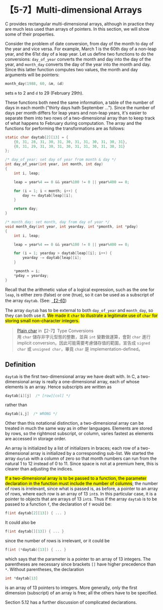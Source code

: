 # 【5-7】Multi-dimensional Arrays

C provides rectangular multi-dimensional arrays, although in practice they are much less used than arrays of pointers. In this section, we will show some of their properties.

Consider the problem of date conversion, from day of the month to day of the year and vice versa. For example, March 1 is the 60th day of a non-leap year, and the 61st day of a leap year. Let us define two functions to do the conversions: `day_of_year` converts the month and day into the day of the year, and `month_day` converts the day of the year into the month and day. Since this latter function computes two values, the month and day arguments will be pointers:

```c
month_day(1988, 60, &m, &d)
```

sets `m` to 2 and `d` to 29 (February 29th).

These functions both need the same information, a table of the number of days in each month ("thirty days hath September ..."). Since the number of days per month differs for leap years and non-leap years, it's easier to separate them into two rows of a two-dimensional array than to keep track of what happens to February during computation. The array and the functions for performing the transformations are as follows:

```c
static char daytab[2][13] = {
    {0, 31, 28, 31, 30, 31, 30, 31, 31, 30, 31, 30, 31},
    {0, 31, 29, 31, 30, 31, 30, 31, 31, 30, 31, 30, 31}
};

/* day_of_year: set day of year from month & day */
int day_of_year(int year, int month, int day)
{
    int i, leap;

    leap = year%4 == 0 && year%100 != 0 || year%400 == 0;

    for (i = 1; i < month; i++) {
        day += daytab[leap][i];
    }

    return day;
}

/* month_day: set month, day from day of year */
void month_day(int year, int yearday, int *pmonth, int *pday)
{
    int i, leap;

    leap = year%4 == 0 && year%100 != 0 || year%400 == 0;

    for (i = 1; yearday > daytab[leap][i]; i++) {
        yearday -= daytab[leap][i];
    }

    *pmonth = i;
    *pday = yearday;
}
```

Recall that the arithmetic value of a logical expression, such as the one for `leap`, is either zero (false) or one (true), so it can be used as a subscript of the array `daytab`. (See: [【2-6】][])

[【2-6】]: /程式語言/C/C89/ch2/【2-6】relational-and-logical-operators#value-of-relational-expressions-and-logical-expressions

The array `daytab` has to be external to both `day_of_year` and `month_day`, so they can both use it. <mark>We made it `char` to illustrate a legitimate use of `char` for storing small non-character integers.</mark>

> [Plain char][] in【2-7】Type Conversions  
> 用 `char` 儲存非字元型態的整數，並與 `int` 變數做運算，會對 `char` 進行 implicit conversion。因此可能需要考慮儲存值的範圍，宣告成 `signed char` 或 `unsigned char`，畢竟 `char` 是 implementation-defined。

[Plain char]: /程式語言/C/C89/ch2/【2-7】type-conversions#plain-char

## Definition

`daytab` is the first two-dimensional array we have dealt with. In C, a two-dimensional array is really a one-dimensional array, each of whose elements is an array. Hence subscripts are written as

```c
daytab[i][j]  /* [row][col] */
```

rather than

```c
daytab[i,j]  /* WRONG */
```

Other than this notational distinction, a two-dimensional array can be treated in much the same way as in other languages. Elements are stored by rows, so the rightmost subscript, or column, varies fastest as elements are accessed in storage order.

An array is initialized by a list of initializers in braces; each row of a two-dimensional array is initialized by a corresponding sub-list. We started the array `daytab` with a column of zero so that month numbers can run from the natural 1 to 12 instead of 0 to 11. Since space is not at a premium here, this is clearer than adjusting the indices.

<mark>If a two-dimensional array is to be passed to a function, the parameter declaration in the function must include the number of columns</mark>; the number of rows is irrelevant, since what is passed is, as before, a pointer to an array of rows, where each row is an array of 13 `int`s. In this particular case, it is a pointer to objects that are arrays of 13 `int`s. Thus if the array `daytab` is to be passed to a function `f`, the declaration of `f` would be:

```c
f(int daytab[2][13]) { ... }
```

It could also be

```c
f(int daytab[][13]) { ... }
```

since the number of rows is irrelevant, or it could be

```c
f(int (*daytab)[13]) { ... }
```

which says that the parameter is a pointer to an array of 13 integers. The parentheses are necessary since brackets `[]` have higher precedence than `*`. Without parentheses, the declaration

```c
int *daytab[13]
```

is an array of 13 pointers to integers. More generally, only the first dimension (subscript) of an array is free; all the others have to be specified.

Section 5.12 has a further discussion of complicated declarations.
